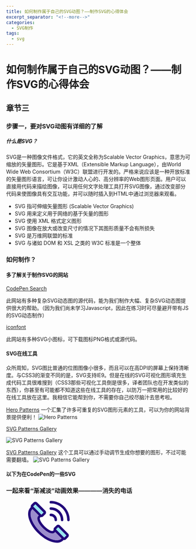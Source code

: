 ```yaml
---
title: 如何制作属于自己的SVG动图？——制作SVG的心得体会
excerpt_separator: "<!--more-->"
categories: 
  - SVG制作
tags:
  - svg
---
```


# 如何制作属于自己的SVG动图？——制作SVG的心得体会
## 章节三
### 步骤一，要对SVG动图有详细的了解
<!--more-->
##### 什么是SVG？
SVG是一种图像文件格式，它的英文全称为Scalable Vector Graphics，意思为可缩放的矢量图形。它是基于XML（Extensible Markup Language），由World Wide Web Consortium（W3C）联盟进行开发的。严格来说应该是一种开放标准的矢量图形语言，可让你设计激动人心的、高分辨率的Web图形页面。用户可以直接用代码来描绘图像，可以用任何文字处理工具打开SVG图像，通过改变部分代码来使图像具有交互功能，并可以随时插入到HTML中通过浏览器来观看。
* SVG 指可伸缩矢量图形 (Scalable Vector Graphics)
* SVG 用来定义用于网络的基于矢量的图形
* SVG 使用 XML 格式定义图形
* SVG 图像在放大或改变尺寸的情况下其图形质量不会有所损失
* SVG 是万维网联盟的标准
* SVG 与诸如 DOM 和 XSL 之类的 W3C 标准是一个整体

### 如何制作？
#### 多了解关于制作SVG的网站
[CodePen Search](https://codepen.io/search/pens?q=svg%20animation&page=1&order=popularity&depth=everything&show_forks=false)

此网站有多种复杂SVG动态图的源代码，能为我们制作大幅、复杂SVG动态图提供很大的帮助。（因为我们尚未学习Javascript，因此在练习时可尽量避开带有JS的SVG动态制作）

[iconfont](https://www.iconfont.cn/)

此网站有多种SVG小图标，可下载图标PNG格式或源代码。

#### SVG在线工具
众所周知，SVG图比普通的位图图像小很多，而且可以在高DPI的屏幕上保持清晰度。与CSS3的渐变不同的是，SVG支持IE9。但是在线的SVG可视化图形填充生成代码工具很难搜到（CSS3那些可视化工具倒是很多，译者团队也在开发类似的东西），你甚至有可能都不知道这些在线工具的存在，以防万一把常用的比较好的在线工具放在这里。我相信它能帮到你，不需要你自己绞尽脑汁去思考啦。

[Hero Patterns](http://www.heropatterns.com/)
一个汇集了许多可重复的SVG图形元素的工具，可以为你的网站背景提供便利！
![Hero Patterns](https://pic1.zhimg.com/80/v2-baa590ce2f51d5c0c943c3d967e3b684_720w.png)

[SVG Patterns Gallery](https://philiprogers.com/svgpatterns/)

![SVG Patterns Gallery](https://pic2.zhimg.com/80/v2-24e10d7efffcff959cea3de648577879_720w.png)

[SVG Patterns Gallery](http://ww1.svgeneration.com/)
这个工具可以通过手动调节生成你想要的图形，不过可能需要翻墙。
![SVG Patterns Gallery](https://pic4.zhimg.com/80/v2-53fc51fe89b127b82f2d9230616c764f_720w.png)





#### 以下为在CodePen的一些SVG
### 一起来看“渐减淡”动画效果————消失的电话


<!--more-->




<html>

<meta charset="utf-8">
<svg xmlns="http://www.w3.org/2000/svg" width="320" height="200" x="105.388">
<svg version="1.1" id="Layer_1" xmlns="http://www.w3.org/2000/svg" xmlns:xlink="http://www.w3.org/1999/xlink" x="0px" y="0px"
	 viewBox="0 0 900 900" style="enable-background:new 0 0 512 512;" xml:space="preserve">
<g>
	<path style="fill:#1E0478;" d="M511.996,232.521c0,8.492-6.864,15.356-15.356,15.356c-8.477,0-15.356-6.864-15.356-15.356
		c0-53.9-20.992-104.59-59.105-142.703s-88.804-59.105-142.703-59.105c-8.492,0-15.356-6.879-15.356-15.356
		C264.119,6.864,270.983,0,279.475,0c62.1,0,120.499,24.186,164.417,68.104S511.996,170.421,511.996,232.521z"/>
	<path style="fill:#1E0478;" d="M492.555,400.561c11.978,11.978,11.978,31.449,0,43.427l-26.09,26.09
		c-5.789,5.805-13.513,8.999-21.713,8.999c-2.933,0-5.789-0.43-8.523-1.213l-5.482,5.467C411.736,502.341,385.217,512,353.399,512
		c-19.41,0-40.77-3.593-63.605-10.826c-56.863-18.028-117.09-56.863-169.607-109.365C67.685,339.291,28.834,279.065,10.822,222.217
		C-7.575,164.14-2.369,115.569,25.379,84.719c0.415-0.522,8.768-8.953,8.768-8.953c-2.994-10.396-0.399-22.067,7.77-30.236
		l26.09-26.09c5.805-5.805,13.513-8.999,21.713-8.999s15.909,3.194,21.713,8.999l100.321,100.321
		c11.978,11.978,11.978,31.464,0,43.427l-26.074,26.09c-5.989,5.989-13.851,8.983-21.729,8.983c-2.872,0-5.743-0.415-8.523-1.198
		l-9.843,9.843c-7.002,7.002,3.747,50.537,56.357,103.146c52.625,52.625,96.159,63.359,103.146,56.357c0,0,0,0,0.015,0l9.843-9.843
		c-2.994-10.396-0.415-22.067,7.77-30.251l26.09-26.074c11.962-11.978,31.449-11.978,43.427,0L492.555,400.561z M470.842,422.275
		L370.521,321.954l-26.09,26.09l100.321,100.321C444.783,448.365,470.842,422.275,470.842,422.275z M411.798,458.853l-77.855-77.87
		l-7.125,7.141h-0.015c-7.448,7.463-17.245,10.78-28.531,10.78c-33.553,0-80.312-29.407-118.042-67.136
		c-50.414-50.414-85.963-116.936-56.387-146.558c0.015-0.015,0.015-0.015,0.015-0.015l7.141-7.141l-77.855-77.855l-2.764,2.764
		c-22.097,22.097-25.752,61.148-10.273,109.964c16.554,52.256,52.702,108.076,101.795,157.169s104.912,85.241,157.169,101.795
		c48.817,15.479,87.867,11.824,109.949-10.273c0.015,0,0.015,0,0.015,0L411.798,458.853z M163.967,167.58l26.075-26.105
		L89.721,41.154l-26.09,26.09l50.168,50.153l49.784,49.8l0.369,0.369C163.967,167.58,163.967,167.58,163.967,167.58z"/>
</g>
<path style="fill:#94E7EF;" d="M370.521,321.954l100.321,100.321c0,0-26.059,26.09-26.09,26.09L344.431,348.044L370.521,321.954z"/>
<path style="fill:#1E0478;" d="M434.11,232.521c0,8.477-6.88,15.356-15.356,15.356s-15.356-6.879-15.356-15.356
	c0-33.092-12.884-64.219-36.302-87.621c-23.403-23.418-54.529-36.302-87.621-36.302c-8.477,0-15.356-6.879-15.356-15.356
	s6.879-15.356,15.356-15.356c41.308,0,80.128,16.078,109.35,45.3C418.032,152.393,434.11,191.213,434.11,232.521z"/>
<path style="fill:#9B8CCC;" d="M333.943,380.983l77.855,77.87l-2.764,2.764c0,0,0,0-0.015,0
	c-22.082,22.097-61.132,25.752-109.949,10.273c-52.256-16.554-108.076-52.702-157.169-101.795S56.66,265.183,40.106,212.926
	c-15.479-48.817-11.824-87.867,10.273-109.964l2.764-2.764l77.855,77.855l-7.141,7.141c0,0,0,0-0.015,0.015
	c-29.576,29.622,5.973,96.144,56.387,146.558c37.73,37.73,84.489,67.136,118.042,67.136c11.287,0,21.084-3.317,28.531-10.78h0.015
	L333.943,380.983z"/>
<path style="fill:#1E0478;" d="M356.225,232.521c-0.015,8.477-6.879,15.356-15.356,15.356h-0.015
	c-8.477,0-15.356-6.879-15.341-15.356c0-12.469-4.668-23.725-13.483-32.555c-8.953-8.937-19.901-13.483-32.539-13.483h-0.015
	c-8.477,0.015-15.356-6.864-15.356-15.341c0-8.492,6.879-15.356,15.356-15.371h0.015c20.792,0,39.542,7.785,54.253,22.481
	C348.454,192.964,356.225,211.729,356.225,232.521z"/>
<path style="fill:#94E7EF;" d="M190.042,141.475l-26.074,26.105c0,0,0,0-0.015-0.015l-0.369-0.369l-49.784-49.8L63.631,67.244
	l26.09-26.09L190.042,141.475z"/>
</svg>
		<animate attributeName="x" from="160" to="60" begin="0s" dur="3s" repeatCount="indefinite" />
		<animate attributeName="opacity" from="1" to="0" begin="0s" dur="3s" repeatCount="indefinite" />
</svg>
	

<g>
</g>

</html>
